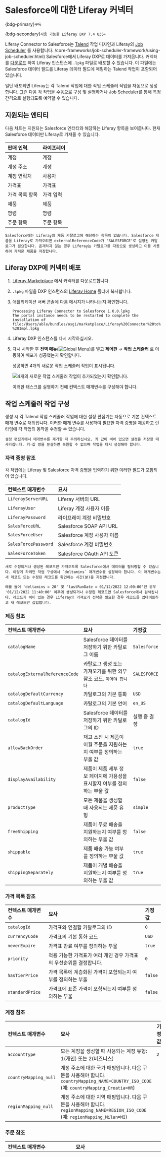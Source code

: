 # Salesforce에 대한 Liferay 커넥터

{bdg-primary}`구독`

{bdg-secondary}`사용 가능한 Liferay DXP 7.4 U35+`

Liferay Connector to Salesforce는 [Talend](https://help.talend.com/home) 작업 디자인과 Liferay의 [Job Scheduler](https://learn.liferay.com/dxp/latest/en/building-applications) 를 사용합니다. /core-frameworks/job-scheduler-framework/using-job-scheduler.html) Salesforce에서 Liferay DXP로 데이터를 가져옵니다. 커넥터를 [다운로드](https://marketplace.liferay.com/p/liferay-connector-to-salesforce) 하여 Liferay 인스턴스에 `.lpkg` 파일로 배포할 수 있습니다. 이 파일에는 Salesforce 데이터 필드를 Liferay 데이터 필드에 매핑하는 Talend 작업이 포함되어 있습니다.

일단 배포되면 Liferay는 각 Talend 작업에 대한 작업 스케줄러 작업을 자동으로 생성합니다. 그런 다음 각 작업을 수동으로 구성 및 실행하거나 Job Scheduler를 통해 특정 간격으로 실행되도록 예약할 수 있습니다.

## 지원되는 엔티티

다음 차트는 지원되는 Salesforce 엔터티와 해당하는 Liferay 항목을 보여줍니다. 현재 Salesforce 데이터만 Liferay로 가져올 수 있습니다.

| 판매 인력.   | 라이프레이 |
|:-------- |:----- |
| 계정       | 계정    |
| 계정 주소    | 계정    |
| 계정 연락처   | 사용자   |
| 가격표      | 가격표   |
| 가격 목록 항목 | 가격 입력 |
| 제품       | 제품    |
| 명령       | 명령    |
| 주문 항목    | 주문 항목 |

```{note}
Salesforce에는 Liferay의 제품 카탈로그에 해당하는 항목이 없습니다. Salesforce 제품을 Liferay로 가져오려면 externalReferenceCode가 'SALESFORCE'로 설정된 카탈로그가 필요합니다. 존재하지 않는 경우 Liferay는 카탈로그를 자동으로 생성하고 이를 사용하여 가져온 제품을 저장합니다.
```

## Liferay DXP에 커넥터 배포

1. [Liferay Marketplace](https://marketplace.liferay.com/p/liferay-connector-to-salesforce) 에서 커넥터를 다운로드합니다.

1. `.lpkg` 파일을 DXP 인스턴스의 [Liferay Home](https://learn.liferay.com/dxp/latest/ko/installation-and-upgrades/reference/liferay-home.html) 폴더에 복사합니다.

1. 애플리케이션 서버 콘솔에 다음 메시지가 나타나는지 확인합니다. 

   ```log
   Processing Liferay Connector to Salesforce 1.0.0.lpkg
   The portal instance needs to be restarted to complete the installation of file:/Users/able/bundles/osgi/marketplace/Liferay%20Connector%20to%20Salesforce%20-%20Impl.lpkg
   ```

1. Liferay DXP 인스턴스를 다시 시작하십시오.

1. 다시 시작한 후 **전역 메뉴**(![Global Menu](../../images/icon-applications-menu.png))를 열고 **제어판** &rarr; **작업 스케줄러** 로 이동하여 배포가 성공했는지 확인합니다.
   
   성공하면 4개의 새로운 작업 스케줄러 작업이 표시됩니다.
   
   ![4개의 새로운 작업 스케줄러 작업이 추가되었는지 확인합니다.](./liferay-connector-to-salesforce/images/01.png)
   
   이러한 태스크를 실행하기 전에 컨텍스트 매개변수를 구성해야 합니다.

## 작업 스케줄러 작업 구성

생성 시 각 Talend 작업 스케줄러 작업에 대한 설정 편집기는 자동으로 기본 컨텍스트 매개 변수로 채워집니다. 이러한 매개 변수를 사용하여 필요한 자격 증명을 제공하고 런타임에 각 작업의 동작을 수정할 수 있습니다.

```{warning}
설정 편집기에서 매개변수를 제거할 때 주의하십시오. 키 값이 비어 있으면 설정을 저장할 때 사라집니다. 키-값 쌍을 분실하면 복원할 수 없으며 작업을 다시 생성해야 합니다.
```

### 자격 증명 참조

각 작업에는 Liferay 및 Salesforce 자격 증명을 입력하기 위한 이러한 필드가 포함되어 있습니다.

| 컨텍스트 매개변수            | 묘사                      |
|:-------------------- |:----------------------- |
| `LiferayServerURL`   | Liferay 서버의 URL         |
| `LiferayUser`        | Liferay 계정 사용자 이름       |
| `LiferayPassword`    | 라이프레이 계정 비밀번호           |
| `SalesForceURL`      | Salesforce SOAP API URL |
| `SalesForceUser`     | Salesforce 계정 사용자 이름    |
| `SalesForcePassword` | Salesforce 계정 비밀번호      |
| `SalesForceToken`    | Salesforce OAuth API 토큰 |

```{note}
새로 수정되거나 생성된 레코드만 가져오도록 Salesforce에서 데이터를 필터링할 수 있습니다. 이렇게 하려면 작업 구성에서 `deltamins` 매개변수를 설정해야 합니다. 이 매개변수는 새 레코드 또는 수정된 레코드를 확인하는 시간(분)을 지정합니다.

예를 들어 'deltamins = 20' 및 'lastRunDate = 01/12/2022 12:00:00'인 경우 '01/12/2022 11:40:00' 이후에 생성되거나 수정된 레코드만 Salesforce에서 검색됩니다. 레코드가 이미 있는 경우 Liferay의 가져오기 전략은 필요한 경우 레코드를 업데이트하고 새 레코드만 삽입합니다. 
```

### 제품 참조

| 컨텍스트 매개변수                      | 묘사                                        | 기정값          |
|:------------------------------ |:----------------------------------------- |:------------ |
| `catalogName`                  | Salesforce 데이터를 저장하기 위한 카탈로그 이름           | `Salesforce` |
| `catalogExternalReferenceCode` | 카탈로그 생성 또는 가져오기를 위한 외부 참조 코드. `이어야 합니다`   | `SALESFORCE` |
| `catalogDefaultCurrency`       | 카탈로그의 기본 통화                               | `USD`        |
| `catalogDefaultLanguage`       | 카탈로그의 기본 언어                               | `en_US`      |
| `catalogId`                    | Salesforce 데이터를 저장하기 위한 카탈로그의 ID          | 실행 중 결정      |
| `allowBackOrder`               | 재고 소진 시 제품이 이월 주문을 지원하는지 여부를 정의하는 부울 값    | `true`       |
| `displayAvailability`          | 제품이 제품 세부 정보 페이지에 가용성을 표시할지 여부를 정의하는 부울 값 | `false`      |
| `productType`                  | 모든 제품을 생성할 때 사용되는 제품 유형                   | `simple`     |
| `freeShipping`                 | 제품이 무료 배송을 지원하는지 여부를 정의하는 부울 값            | `false`      |
| `shippable`                    | 제품 배송 가능 여부를 정의하는 부울 값                    | `true`       |
| `shippingSeparately`           | 제품이 개별 배송을 지원하는지 여부를 정의하는 부울 값            | `true`       |

### 가격 목록 참조

| 컨텍스트 매개변수       | 묘사                                     | 기정값     |
|:--------------- |:-------------------------------------- |:------- |
| `catalogId`     | 가격표와 연결할 카탈로그의 ID                      | `0`     |
| `currencyCode`  | 가격표의 기본 통화 코드                          | `USD`   |
| `neverExpire`   | 가격표 만료 여부를 정의하는 부울                     | `true`  |
| `priority`      | 적용 가능한 가격표가 여러 개인 경우 가격표의 우선순위를 결정합니다. | `0`     |
| `hasTierPrice`  | 가격 목록에 계층화된 가격이 포함되는지 여부를 정의하는 부울      | `false` |
| `standardPrice` | 가격표에 표준 가격이 포함되는지 여부를 정의하는 부울          | `false` |

### 계정 참조

| 컨텍스트 매개변수             | 묘사                                                                                                           | 기정값 |
|:--------------------- |:------------------------------------------------------------------------------------------------------------ |:--- |
| `accountType`         | 모든 계정을 생성할 때 사용되는 계정 유형: 1(개인) 또는 2(비즈니스)                                                                    | `2` |
| `countryMapping_null` | 계정 주소에 대한 국가 매핑입니다. 다음 구문을 사용해야 합니다. `countryMapping_NAME=COUNTRY_ISO_CODE` (예: `countryMapping_Croatia=HR`) |     |
| `regionMapping_null`  | 계정 주소에 대한 지역 매핑입니다. 다음 구문을 사용해야 합니다. `regionMapping_NAME=REGION_ISO_CODE` (예: `regionMapping_Milan=MI`)      |     |

### 주문 참조

| 컨텍스트 매개변수                   | 묘사                                                                                                                                     | 기정값                                                                                                                                              |
|:--------------------------- |:-------------------------------------------------------------------------------------------------------------------------------------- |:------------------------------------------------------------------------------------------------------------------------------------------------ |
| `channelId`                 | 주문을 가져온 ID 채널                                                                                                                          | UI에서 채널 ID를 복사합니다. **글로벌 메뉴**(![Global Menu](../../images/icon-applications-menu.png))를 열고 **상거래** &rarr; **채널** 로 이동합니다. 채널을 선택하고 이름 옆에 있는 ID를 복사합니다. |
| `defaultCurrency`           | 주문 기본 통화                                                                                                                               | `USD`                                                                                                                                            |
| `statusMapping_null`        | 주문 상태에 대한 상태 매핑입니다. 다음 구문을 사용해야 합니다. `statusMapping_SalesforceStatusName=LiferayStatusCode(예: statusMapping_Activated=5)`              | `5`                                                                                                                                              |
| `paymentStatusMapping_null` | 주문 결제 상태에 대한 상태 매핑입니다. 다음 구문을 사용해야 합니다. `paymentStatusMapping_SalesforceStatusName=LiferayStatusCode(예: paymentStatusMapping_Payed=2)` | `2`                                                                                                                                              |

```{warning}
일부 기본값은 자리 표시자일 뿐입니다. 이러한 값으로 작업을 실행하면 실패할 수 있습니다. 성공적인 가져오기를 위해 모든 값을 검토하십시오.
```

## 작업 스케줄러 작업 실행

일단 구성되면 **지금 실행** 클릭하여 수동으로 각 작업을 실행하거나 자동으로 실행되도록 예약할 수 있습니다. 자세한 내용은 [작업 스케줄러 사용](https://learn.liferay.com/dxp/latest/ko/building-applications/core-frameworks/job-scheduler-framework/using-job-scheduler.html) 사용을 참조하십시오.

```{important}
이러한 작업을 실행하면 리소스를 많이 사용하고 플랫폼 성능이 저하될 수 있습니다. 성능에 미치는 영향을 줄이려면 사용량이 가장 많은 시간에는 실행하지 마십시오.
```

## 추가 정보

* [라이프레이 마켓플레이스](https://marketplace.liferay.com/p/liferay-connector-to-salesforce)
* [작업 스케줄러 사용](https://learn.liferay.com/dxp/latest/ko/building-applications/core-frameworks/job-scheduler-framework/using-job-scheduler.html)
